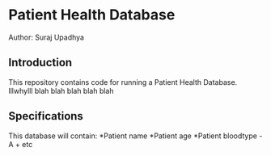# Patient Health Database

Author: Suraj Upadhya

## Introduction
This repository contains code for running a Patient Health Database.  
lllwhylll blah blah blah blah blah

## Specifications
This database will contain:
*Patient name
*Patient age
*Patient bloodtype
	-A + etc
